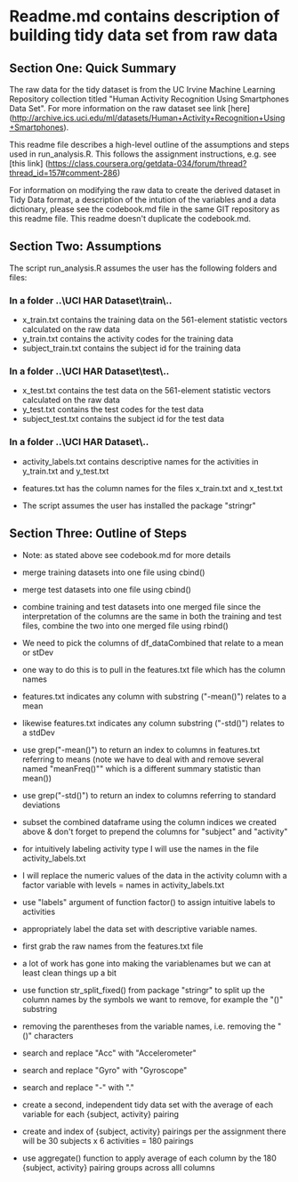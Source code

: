 # Readme.md contains description of building tidy data set from raw data 

## Section One: Quick Summary

The raw data for the tidy dataset is from the UC Irvine Machine Learning Repository collection titled "Human Activity Recognition Using Smartphones Data Set". For more information on the raw dataset see link [here] (http://archive.ics.uci.edu/ml/datasets/Human+Activity+Recognition+Using+Smartphones).

This readme file describes a high-level outline of the assumptions and steps used in run_analysis.R. This follows the assignment instructions, e.g. see [this link] (https://class.coursera.org/getdata-034/forum/thread?thread_id=157#comment-286)

For information on modifying the raw data to create the derived dataset in Tidy Data format, a description of the intution of the variables and a data dictionary, please see the codebook.md file in the same GIT repository as this readme file. This readme doesn't duplicate the codebook.md. 

## Section Two: Assumptions

The script run_analysis.R assumes the user has the following folders and files:

### In a folder ..\\UCI HAR Dataset\\train\\..
- x_train.txt contains the training data on the 561-element statistic vectors calculated on the raw data  
- y_train.txt contains the activity codes for the training data
- subject_train.txt contains the subject id for the training data


### In a folder ..\\UCI HAR Dataset\\test\\..
- x_test.txt contains the test data on the 561-element statistic vectors calculated on the raw data  
- y_test.txt contains the test codes for the test data
- subject_test.txt contains the subject id for the test data


### In a folder ..\\UCI HAR Dataset\\..
- activity_labels.txt contains descriptive names for the activities in y_train.txt and y_test.txt
- features.txt has the column names for the files x_train.txt and x_test.txt

- The script assumes the user has installed the package "stringr"

## Section Three: Outline of Steps

- Note: as stated above see codebook.md for more details

- merge training datasets into one file using cbind()

- merge test datasets into one file using cbind()

- combine training and test datasets into one merged file since the interpretation of the columns are the same in both the training and test files, combine the two into one merged file using rbind()

- We need to pick the columns of df_dataCombined that relate to a mean or stDev 

- one way to do this is to pull in the features.txt file which has the column names

- features.txt indicates any column with substring ("-mean()") relates to a mean

- likewise features.txt indicates any column substring ("-std()") relates to a stdDev

-  use grep("-mean()") to return an index to columns in features.txt referring to means (note we have to deal with and remove several named "meanFreq()"" which is a different summary statistic than mean())

-  use grep("-std()") to return an index to columns referring to standard deviations


-  subset the combined dataframe using the column indices we created above & don't forget to prepend the columns for "subject" and "activity"

- for intuitively labeling activity type  I will use the names in the file activity_labels.txt

- I will replace the numeric values of the data in the activity column with a factor variable with levels = names in activity_labels.txt

-  use "labels" argument of function factor() to assign intuitive labels to activities

- appropriately label the data set with descriptive variable names. 

- first grab the raw names from the features.txt file

-  a lot of work has gone into making the variablenames but we can at least clean things up a bit

- use function str_split_fixed() from package "stringr" to split up the column 
 names by the symbols we want to remove, for example the "()" substring

- removing the parentheses from the variable names, i.e. removing the  "()" characters
 
-  search and replace "Acc" with "Accelerometer"

-  search and replace "Gyro" with "Gyroscope"

-  search and replace "-" with "."

-  create a second, independent tidy data set with the average of each variable 
 for each {subject, activity} pairing

- create and index of {subject, activity} pairings per the assignment
 there will be 30 subjects x 6 activities = 180 pairings

-  use aggregate() function to apply average of each column by the 180
 {subject, activity} pairing groups across alll columns
